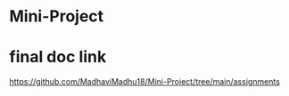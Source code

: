 # Mini-Project
# final doc link
https://github.com/MadhaviMadhu18/Mini-Project/tree/main/assignments
